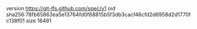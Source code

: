 version https://git-lfs.github.com/spec/v1
oid sha256:78fb65863ea5e13764fd0f68815b5f3db3cacf46cfd2d6958d2d1770fc138f01
size 16491
